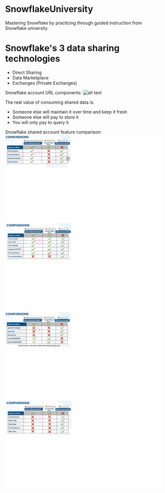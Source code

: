 # SnowflakeUniversity
Mastering Snowflake by practicing through guided instruction from Snowflake university

# Snowflake's 3 data sharing technologies
* Direct Sharing
* Data Marketplace
* Exchanges (Private Exchanges)

Snowflake account URL components:
![alt text](https://learn.snowflake.com/asset-v1:snowflake+X+X+type@asset+block@whats_in_url_aws_ca-central.png)


The real value of consuming shared data is:
* Someone else will maintain it over time and keep it fresh
* Someone else will pay to store it 
* You will only pay to query it


Snowflake shared account feature comparison:
![alt text](https://github.com/teja-goud-kandula/SnowflakeUniversity/blob/main/Sharing%2C%20Marketplace%2C%20%26%20Exchanges%20Workshop/images/Shared%20database%20sharing%20features.png)
![alt text](https://github.com/teja-goud-kandula/SnowflakeUniversity/blob/main/Sharing%2C%20Marketplace%2C%20%26%20Exchanges%20Workshop/images/SQL%20Commands%20comparison%20on%20shared%20database.png)
![alt text](https://github.com/teja-goud-kandula/SnowflakeUniversity/blob/main/Sharing%2C%20Marketplace%2C%20%26%20Exchanges%20Workshop/images/Shared%20Database%20Grant%20Access%20Privilege%20comparison.png)
![alt text](https://github.com/teja-goud-kandula/SnowflakeUniversity/blob/main/Sharing%2C%20Marketplace%2C%20%26%20Exchanges%20Workshop/images/DDL%20commands%20for%20shared%20database.png)